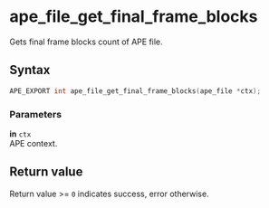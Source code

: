 # ape_file_get_final_frame_blocks

Gets final frame blocks count of APE file.

## Syntax

```c
APE_EXPORT int ape_file_get_final_frame_blocks(ape_file *ctx);
```

### Parameters

**in** `ctx`  
APE context.

## Return value

Return value >= `0` indicates success, error otherwise.
